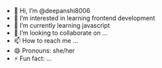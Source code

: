 - 👋 Hi, I’m @deepanshi8006
- 👀 I’m interested in learning frontend development
- 🌱 I’m currently learning javascript
- 💞️ I’m looking to collaborate on ...
- 📫 How to reach me ...
- 😄 Pronouns: she/her
- ⚡ Fun fact: ...

<!---
deepanshi8006/deepanshi8006 is a ✨ special ✨ repository because its `README.md` (this file) appears on your GitHub profile.
You can click the Preview link to take a look at your changes.
--->
